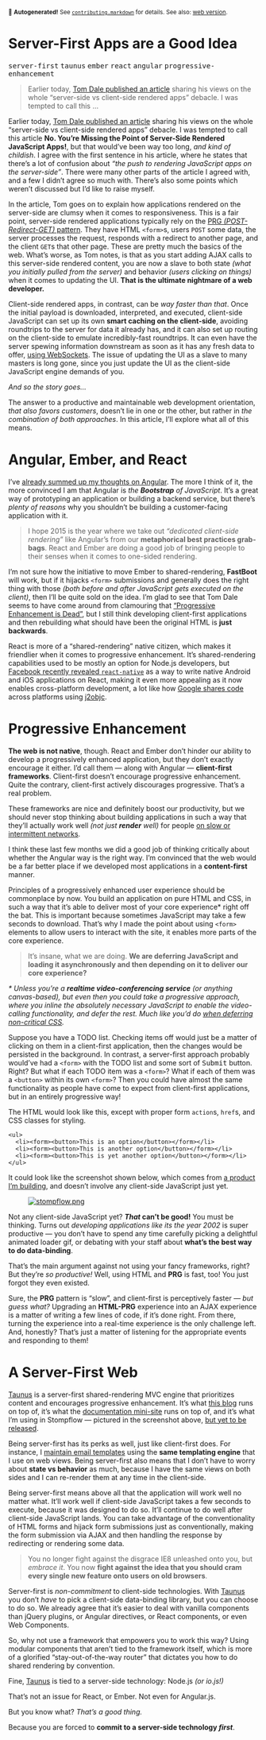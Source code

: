 <sub>&#x1F6A8; <strong>Autogenerated!</strong> See <a href="https://github.com/ponyfoo/articles/tree/noindex/contributing.markdown"><code>contributing.markdown</code></a> for details. See also: <a href="https://ponyfoo.com/articles/server-first-apps">web version</a>.</sub>

<a href="https://ponyfoo.com/articles/server-first-apps"><div></div></a>

<h1>Server-First Apps are a Good Idea</h1>

<p><kbd>server-first</kbd> <kbd>taunus</kbd> <kbd>ember</kbd> <kbd>react</kbd> <kbd>angular</kbd> <kbd>progressive-enhancement</kbd></p>

<blockquote><p>Earlier today, <a href="http://tomdale.net/2015/02/youre-missing-the-point-of-server-side-rendered-javascript-apps/" target="_blank">Tom Dale published an article</a> sharing his views on the whole &#x201C;server-side vs client-side rendered apps&#x201D; debacle. I was tempted to call this &#x2026;</p></blockquote>

<div><p>Earlier today, <a href="http://tomdale.net/2015/02/youre-missing-the-point-of-server-side-rendered-javascript-apps/" target="_blank">Tom Dale published an article</a> sharing his views on the whole &#x201C;server-side vs client-side rendered apps&#x201D; debacle. I was tempted to call this article <strong>No. You&#x2019;re Missing the Point of Server-Side Rendered JavaScript Apps!</strong>, but that would&#x2019;ve been way too long, <em>and kind of childish</em>. I agree with the first sentence in his article, where he states that there&#x2019;s a lot of confusion about <em>&#x201C;the push to rendering JavaScript apps on the server-side&#x201D;</em>. There were many other parts of the article I agreed with, and a few I didn&#x2019;t agree so much with. There&#x2019;s also some points which weren&#x2019;t discussed but I&#x2019;d like to raise myself.</p></div>

<blockquote></blockquote>

<div><p>In the article, Tom goes on to explain how applications rendered on the server-side are clumsy when it comes to responsiveness. This is a fair point, server-side rendered applications typically rely on the <a href="http://stackoverflow.com/questions/tagged/post-redirect-get" target="_blank">PRG <em>(POST-Redirect-GET)</em> pattern</a>. They have HTML <code class="md-code md-code-inline">&lt;form&gt;</code>s, users <code class="md-code md-code-inline">POST</code> some data, the server processes the request, responds with a redirect to another page, and the client <code class="md-code md-code-inline">GET</code>s that other page. These are pretty much the basics of the web. What&#x2019;s worse, as Tom notes, is that as you start adding AJAX calls to this server-side rendered content, you are now a slave to both state <em>(what you initially pulled from the server)</em> and behavior <em>(users clicking on things)</em> when it comes to updating the UI. <strong>That is the ultimate nightmare of a web developer.</strong></p> <p>Client-side rendered apps, in contrast, can be <em>way faster than that</em>. Once the initial payload is downloaded, interpreted, and executed, client-side JavaScript can set up its own <strong>smart caching on the client-side</strong>, avoiding roundtrips to the server for data it already has, and it can also set up routing on the client-side to emulate incredibly-fast roundtrips. It can even have the server spewing information downstream as soon as it has any fresh data to offer, <a href="http://socket.io/" target="_blank">using WebSockets</a>. The issue of updating the UI as a slave to many masters is long gone, since you just update the UI as the client-side JavaScript engine demands of you.</p> <p><em>And so the story goes&#x2026;</em></p> <p>The answer to a productive and maintainable web development orientation, <em>that also favors customers</em>, doesn&#x2019;t lie in one or the other, but rather in <em>the combination of both approaches</em>. In this article, I&#x2019;ll explore what all of this means.</p></div>

<div><h1 id="angular-ember-and-react">Angular, Ember, and React</h1> <p>I&#x2019;ve <a href="https://ponyfoo.com/articles/stop-breaking-the-web" aria-label="Stop Breaking the Web">already summed up my thoughts on Angular</a>. The more I think of it, the more convinced I am that Angular is <em>the <strong>Bootstrap</strong> of JavaScript</em>. It&#x2019;s a great way of prototyping an application or building a backend service, but there&#x2019;s <em>plenty of reasons</em> why you shouldn&#x2019;t be building a customer-facing application with it.</p> <blockquote> <p>I hope 2015 is the year where we take out <em>&#x201C;dedicated client-side rendering&#x201D;</em> like Angular&#x2019;s from our <strong>metaphorical best practices grab-bags</strong>. React and Ember are doing a good job of bringing people to their senses when it comes to one-sided rendering.</p> </blockquote> <p>I&#x2019;m not sure how the initiative to move Ember to shared-rendering, <strong>FastBoot</strong> will work, but if it hijacks <code class="md-code md-code-inline">&lt;form&gt;</code> submissions and generally does the right thing with those <em>(both before and after JavaScript gets executed on the client)</em>, then I&#x2019;ll be quite sold on the idea. I&#x2019;m glad to see that Tom Dale seems to have come around from clamouring that <a href="http://tomdale.net/2013/09/progressive-enhancement-is-dead/" target="_blank" aria-label="Progressive Enhancement is Dead">&#x201C;Progressive Enhancement is Dead&#x201D;</a>, but I still think developing client-first applications and then rebuilding what should have been the original HTML is <strong>just backwards</strong>.</p> <p>React is more of a &#x201C;shared-rendering&#x201D; native citizen, which makes it friendlier when it comes to progressive enhancement. It&#x2019;s shared-rendering capabilities used to be mostly an option for Node.js developers, but <a href="https://www.youtube.com/watch?v=KVZ-P-ZI6W4" target="_blank" aria-label="&apos;Introducing React Native&apos; talk at ReactConf">Facebook recently revealed <code class="md-code md-code-inline">react-native</code></a> as a way to write native Android and iOS applications on React, making it even more appealing as it now enables cross-platform development, a lot like how <a href="http://arstechnica.com/information-technology/2014/11/how-google-inbox-shares-70-of-its-code-across-android-ios-and-the-web/" target="_blank" aria-label="How Google Inbox shares 70% of its code across Android, iOS, and the Web">Google shares code</a> across platforms using <a href="https://github.com/google/j2objc" target="_blank" aria-label="google/j2objc on GitHub">j2objc</a>.</p> <h1 id="progressive-enhancement">Progressive Enhancement</h1> <p><strong>The web is not native</strong>, though. React and Ember don&#x2019;t hinder our ability to develop a progressively enhanced application, but they don&#x2019;t exactly encourage it either. I&#x2019;d call them &#x2014; along with Angular &#x2014; <strong>client-first frameworks</strong>. Client-first doesn&#x2019;t encourage progressive enhancement. Quite the contrary, client-first actively discourages progressive. That&#x2019;s a real problem.</p> <p>These frameworks are nice and definitely boost our productivity, but we should never stop thinking about building applications in such a way that they&#x2019;ll actually work well <em>(not just <strong>render</strong> well)</em> for people <a href="http://ponyfoo.com/articles/critical-path-performance-optimization" target="_blank" aria-label="Critical Path Performance Optimization at Pony Foo">on slow or intermittent networks</a>.</p> <p>I think these last few months we did a good job of thinking critically about whether the Angular way is the right way. I&#x2019;m convinced that the web would be a far better place if we developed most applications in a <strong>content-first</strong> manner.</p> <p>Principles of a progressively enhanced user experience should be commonplace by now. You build an application on pure HTML and CSS, in such a way that it&#x2019;s able to deliver most of your core experience* right off the bat. This is important because sometimes JavaScript may take a few seconds to download. That&#x2019;s why I made the point about using <code class="md-code md-code-inline">&lt;form&gt;</code> elements to allow users to interact with the site, it enables more parts of the core experience.</p> <blockquote> <p>It&#x2019;s insane, what we are doing. <strong>We are deferring JavaScript and loading it asynchronously and then depending on it to deliver our core experience?</strong></p> </blockquote> <p><em>* Unless you&#x2019;re a <strong>realtime video-conferencing service</strong> (or anything canvas-based), but even then you could take a progressive approach, where you inline the absolutely necessary JavaScript to enable the video-calling functionality, and defer the rest. Much like you&#x2019;d do <a href="http://ponyfoo.com/articles/critical-path-performance-optimization" target="_blank" aria-label="Critical Path Performance Optimization at Pony Foo">when deferring non-critical CSS</a>.</em></p> <p>Suppose you have a TODO list. Checking items off would just be a matter of clicking on them in a client-first application, then the changes would be persisted in the background. In contrast, a server-first approach probably would&#x2019;ve had a <code class="md-code md-code-inline">&lt;form&gt;</code> with the TODO list and some sort of <kbd>Submit</kbd> button. Right? But what if each TODO item was a <code class="md-code md-code-inline">&lt;form&gt;</code>? What if each of them was a <code class="md-code md-code-inline">&lt;button&gt;</code> within its own <code class="md-code md-code-inline">&lt;form&gt;</code>? Then you could have almost the same functionality as people have come to expect from client-first applications, but in an entirely progressive way!</p> <p>The HTML would look like this, except with proper form <code class="md-code md-code-inline">action</code>s, <code class="md-code md-code-inline">href</code>s, and CSS classes for styling.</p> <pre class="md-code-block"><code class="md-code md-lang-xml"><span class="md-code-tag">&lt;<span class="md-code-title">ul</span>&gt;</span>
  <span class="md-code-tag">&lt;<span class="md-code-title">li</span>&gt;</span><span class="md-code-tag">&lt;<span class="md-code-title">form</span>&gt;</span><span class="md-code-tag">&lt;<span class="md-code-title">button</span>&gt;</span>This is an option<span class="md-code-tag">&lt;/<span class="md-code-title">button</span>&gt;</span><span class="md-code-tag">&lt;/<span class="md-code-title">form</span>&gt;</span><span class="md-code-tag">&lt;/<span class="md-code-title">li</span>&gt;</span>
  <span class="md-code-tag">&lt;<span class="md-code-title">li</span>&gt;</span><span class="md-code-tag">&lt;<span class="md-code-title">form</span>&gt;</span><span class="md-code-tag">&lt;<span class="md-code-title">button</span>&gt;</span>This is another option<span class="md-code-tag">&lt;/<span class="md-code-title">button</span>&gt;</span><span class="md-code-tag">&lt;/<span class="md-code-title">form</span>&gt;</span><span class="md-code-tag">&lt;/<span class="md-code-title">li</span>&gt;</span>
  <span class="md-code-tag">&lt;<span class="md-code-title">li</span>&gt;</span><span class="md-code-tag">&lt;<span class="md-code-title">form</span>&gt;</span><span class="md-code-tag">&lt;<span class="md-code-title">button</span>&gt;</span>This is yet another option<span class="md-code-tag">&lt;/<span class="md-code-title">button</span>&gt;</span><span class="md-code-tag">&lt;/<span class="md-code-title">form</span>&gt;</span><span class="md-code-tag">&lt;/<span class="md-code-title">li</span>&gt;</span>
<span class="md-code-tag">&lt;/<span class="md-code-title">ul</span>&gt;</span>
</code></pre> <p>It could look like the screenshot shown below, which comes from <a href="http://blog.stompflow.com/articles/iterative-prototyping-for-the-web" target="_blank" aria-label="Iterative Prototyping for the Web">a product I&#x2019;m building</a>, and doesn&#x2019;t involve any client-side JavaScript just yet.</p> <figure><a href="http://blog.stompflow.com/articles/iterative-prototyping-for-the-web" target="_blank" aria-label="Iterative Prototyping for the Web"><img alt="stompflow.png" class="" src="https://i.imgur.com/NqHl1zm.png"></a></figure> <p>Not any client-side JavaScript yet? <strong><em>That</em> can&#x2019;t be good!</strong> You must be thinking. Turns out <em>developing applications like its the year 2002</em> is super productive &#x2014; you don&#x2019;t have to spend any time carefully picking a delightful animated loader gif, or debating with your staff about <strong>what&#x2019;s the best way to do data-binding</strong>.</p> <p>That&#x2019;s the main argument against not using your fancy frameworks, right? But they&#x2019;re <em>so productive!</em> Well, using HTML and <strong>PRG</strong> is fast, too! You just forgot they even existed.</p> <p>Sure, the <strong>PRG</strong> pattern is &#x201C;slow&#x201D;, and client-first is perceptively faster &#x2014; <em>but guess what?</em> Upgrading an <strong>HTML-PRG</strong> experience into an AJAX experience is a matter of writing a few lines of code, if it&#x2019;s done right. From there, turning the experience into a real-time experience is the only challenge left. And, honestly? That&#x2019;s just a matter of listening for the appropriate events and responding to them!</p> <h1 id="a-server-first-web">A Server-First Web</h1> <p><a href="http://taunus.bevacqua.io/" target="_blank" aria-label="Taunus: Micro Isomorphic MVC Engine for Node.js">Taunus</a> is a server-first shared-rendering MVC engine that prioritizes content and encourages progressive enhancement. It&#x2019;s what <a href="https://github.com/ponyfoo/ponyfoo" target="_blank" aria-label="ponyfoo.com source code on GitHub">this blog</a> runs on top of, it&#x2019;s what the <a href="https://github.com/taunus/taunus.bevacqua.io" target="_blank" aria-label="taunus.bevacqua.io source code on GitHub">documentation mini-site</a> runs on top of, and it&#x2019;s what I&#x2019;m using in Stompflow &#x2014; pictured in the screenshot above, <a href="http://www.stompflow.com/" target="_blank" aria-label="Stompflow: Hassle-free Project Management">but yet to be released</a>.</p> <p>Being server-first has its perks as well, just like client-first does. For instance, I <a href="https://github.com/ponyfoo/ponyfoo/blob/master/views/server/emails/article-published.jade" target="_blank" aria-label="This template will be running hot when the article gets published!">maintain email templates</a> using the <strong>same templating engine</strong> that I use on web views. Being server-first also means that I don&#x2019;t have to worry about <strong>state vs behavior</strong> as much, because I have the same views on both sides and I can re-render them at any time in the client-side.</p> <p>Being server-first means above all that the application will work well no matter what. It&#x2019;ll work well if client-side JavaScript takes a few seconds to execute, because it was designed to do so. It&#x2019;ll continue to do well after client-side JavaScript lands. You can take advantage of the conventionality of HTML forms and hijack form submissions just as conventionally, making the form submission via AJAX and then handling the response by redirecting or rendering some data.</p> <blockquote> <p>You no longer fight against the disgrace IE8 unleashed onto you, but <em>embrace it</em>. You now <strong>fight against the idea that you should cram every single new feature onto users on old browsers</strong>.</p> </blockquote> <p>Server-first is <em>non-commitment</em> to client-side technologies. With <a href="https://github.com/taunus/taunus" target="_blank" aria-label="taunus on GitHub">Taunus</a> you don&#x2019;t <em>have</em> to pick a client-side data-binding library, but you can choose to do so. We already agree that it&#x2019;s easier to deal with vanilla components than jQuery plugins, or Angular directives, or React components, or even Web Components.</p> <p>So, why not use a framework that empowers you to work this way? Using modular components that aren&#x2019;t tied to the framework itself, which is more of a glorified &#x201C;stay-out-of-the-way router&#x201D; that dictates you how to do shared rendering by convention.</p> <p>Fine, <a href="https://github.com/taunus/taunus" target="_blank" aria-label="taunus on GitHub">Taunus</a> is tied to a server-side technology: Node.js <em>(or io.js!)</em></p> <p>That&#x2019;s not an issue for React, or Ember. Not even for Angular.js.</p> <p>But you know what? <em>That&#x2019;s a good thing.</em></p> <p>Because you are forced to <strong>commit to a server-side technology <em>first</em></strong>.</p></div>
